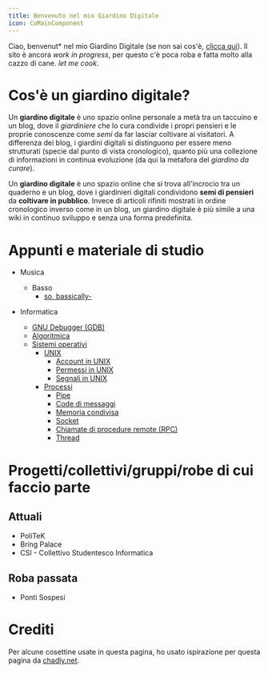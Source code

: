 ```yaml
---
title: Benvenuto nel mio Giardino Digitale
icon: CoMainComponent
---
```

Ciao, benvenut* nel mio Giardino Digitale (se non sai cos'è, [clicca qui](content/index.md#Cos'è%20un%20giardino%20digitale?)).
Il sito è ancora _work in progress_, per questo c'è poca roba e fatta molto alla cazzo di cane. _let me cook_.

# Cos'è un giardino digitale?

Un **giardino digitale** è uno spazio online personale a metà tra un taccuino e un blog, dove il _giardiniere_ che lo cura condivide i propri pensieri e le proprie conoscenze come _semi_ da far lasciar coltivare ai visitatori. A differenza dei blog, i giardini digitali si distinguono per essere meno strutturati (specie dal punto di vista cronologico), quanto più una collezione di informazioni in continua evoluzione (da qui la metafora del _giardino da curare_).

Un **giardino digitale** è uno spazio online che si trova all'incrocio tra un quaderno e un blog, dove i giardinieri digitali condividono **semi di pensieri** da **coltivare in pubblico**. Invece di articoli rifiniti mostrati in ordine cronologico inverso come in un blog, un giardino digitale è più simile a una wiki in continuo sviluppo e senza una forma predefinita.

# Appunti e materiale di studio

- Musica
	- Basso
		- [so, bassically-](so,%20bassically-.md)

- Informatica
	- [GNU Debugger (GDB)](GNU%20Debugger%20(GDB).md)
	- [Algoritmica](Algoritmica.md)
	- [Sistemi operativi](Sistemi%20operativi.md)
		- [UNIX](UNIX.md)
			- [Account in UNIX](Account%20in%20UNIX.md)
			- [Permessi in UNIX](Permessi%20in%20UNIX.md)
			- [Segnali in UNIX](Segnali%20in%20UNIX.md)
		- [Processi](Processi.md)
			- [Pipe](Pipe.md)
			- [Code di messaggi](Code%20di%20messaggi.md)
			- [Memoria condivisa](Memoria%20condivisa.md)
			- [Socket](Socket.md)
			- [Chiamate di procedure remote (RPC)](Chiamate%20di%20procedure%20remote%20(RPC).md)
			- [Thread](Thread.md)

# Progetti/collettivi/gruppi/robe di cui faccio parte

## Attuali

- PoliTeK
- Bring Palace
- CSI - Collettivo Studentesco Informatica

## Roba passata

- Ponti Sospesi

# Crediti

Per alcune cosettine usate in questa pagina, ho usato ispirazione per questa pagina da [chadly.net](https://www.chadly.net/).